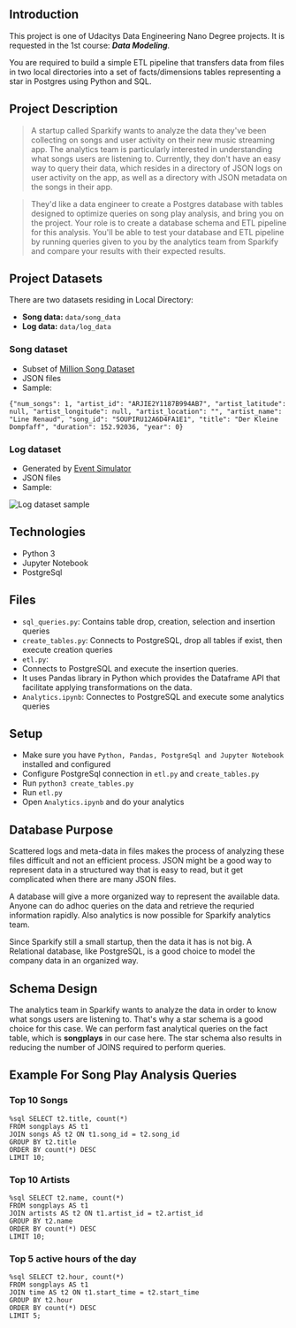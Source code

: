 ## Introduction
This project is one of Udacitys Data Engineering Nano Degree projects. It is requested in the 1st course: ***Data Modeling***.

You are required to build a simple ETL pipeline that transfers data from files in two local directories into a set of facts/dimensions tables representing a star in Postgres using Python and SQL.

## Project Description
>A startup called Sparkify wants to analyze the data they've been collecting on songs and user activity on their new music streaming app. The analytics team is particularly interested in understanding what songs users are listening to. Currently, they don't have an easy way to query their data, which resides in a directory of JSON logs on user activity on the app, as well as a directory with JSON metadata on the songs in their app.

>They'd like a data engineer to create a Postgres database with tables designed to optimize queries on song play analysis, and bring you on the project. Your role is to create a database schema and ETL pipeline for this analysis. You'll be able to test your database and ETL pipeline by running queries given to you by the analytics team from Sparkify and compare your results with their expected results.

## Project Datasets
There are two datasets residing in Local Directory:

- **Song data:** `data/song_data`
- **Log data:** `data/log_data`

### Song dataset
- Subset of [Million Song Dataset](http://millionsongdataset.com/)
- JSON files
- Sample:

```{"num_songs": 1, "artist_id": "ARJIE2Y1187B994AB7", "artist_latitude": null, "artist_longitude": null, "artist_location": "", "artist_name": "Line Renaud", "song_id": "SOUPIRU12A6D4FA1E1", "title": "Der Kleine Dompfaff", "duration": 152.92036, "year": 0}```

### Log dataset
- Generated by [Event Simulator](https://github.com/Interana/eventsim)
- JSON files
- Sample:

![Log dataset sample](assets/log-data.png "Log Dataset Sample")

## Technologies
- Python 3
- Jupyter Notebook
- PostgreSql

## Files
 - `sql_queries.py`: Contains table drop\, creation, selection and insertion queries
 - `create_tables.py`: Connects to PostgreSQL\, drop all tables if exist\, then execute creation queries
 - `etl.py`: 
  - Connects to PostgreSQL and execute the insertion queries. 
  - It uses Pandas library in Python which provides the Dataframe API that facilitate applying  transformations on the data. 
 - `Analytics.ipynb`: Connectes to PostgreSQL and execute some analytics queries

## Setup
- Make sure you have `Python, Pandas, PostgreSql and Jupyter Notebook` installed and configured
- Configure PostgreSql connection in `etl.py` and `create_tables.py`
- Run `python3 create_tables.py`
- Run `etl.py`
- Open `Analytics.ipynb` and do your analytics

## Database Purpose

Scattered logs and meta-data in files makes the process of analyzing these files difficult and not an efficient process. JSON might be a good way to represent data in a structured way that is easy to read\, but it get complicated when there are many JSON files.   
   
A database will give a more organized way to represent the available data. Anyone can do adhoc queries on the data and retrieve the requried information rapidly. Also analytics is now possible for Sparkify analytics team.    
   
Since Sparkify still a small startup\, then the data it has is not big. A Relational database, like PostgreSQL, is a good choice to model the company data in an organized way.   
   
## Schema Design   

The analytics team in Sparkify wants to analyze the data in order to know what songs users are listening to. That's why a star schema is a good choice for this case. We can perform fast analytical queries on the fact table\, which is **songplays** in our case here. The star schema also results in reducing the number of JOINS required to perform queries.   
   
## Example For Song Play Analysis Queries

### Top 10 Songs
    %sql SELECT t2.title, count(*) 
    FROM songplays AS t1 
    JOIN songs AS t2 ON t1.song_id = t2.song_id 
    GROUP BY t2.title 
    ORDER BY count(*) DESC 
    LIMIT 10;

### Top 10 Artists
    %sql SELECT t2.name, count(*) 
    FROM songplays AS t1 
    JOIN artists AS t2 ON t1.artist_id = t2.artist_id 
    GROUP BY t2.name 
    ORDER BY count(*) DESC 
    LIMIT 10;
    
### Top 5 active hours of the day
    %sql SELECT t2.hour, count(*) 
    FROM songplays AS t1 
    JOIN time AS t2 ON t1.start_time = t2.start_time 
    GROUP BY t2.hour 
    ORDER BY count(*) DESC 
    LIMIT 5;


